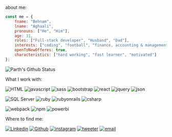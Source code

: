 
about me:
```javascript
const me = {
    fname: "Behnam",
    lname: "Aghaali",
    pronouns: ["He", "Him"],
    age: 31,
    roles: ["Full-stack developer", "Husband", "Dad"],
    interests: ["coding", "football", "finance, accounting & management"],
    openToNewOfferes: true, 
    characteristics: ["hard working", "fast learner", "motivated"]
};
```

<div align = "left">
  
![Parth's Github Status](https://github-readme-stats.vercel.app/api?username=Behnam1369&show_icons=true&theme=midnight-purple)
  
</div>


What I work with: 

![HTML](http://img.shields.io/badge/-HTML-3776AB?style=flat&logo=html5&logoColor=white&color=24003f&labelColor=9100ff)
![javascript](http://img.shields.io/badge/-JavaScript-3776AB?style=flat&logo=javascript&logoColor=white&color=24003f&labelColor=9100ff)
![sass](http://img.shields.io/badge/-SCSS-3776AB?style=flat&logo=sass&logoColor=white&color=24003f&labelColor=9100ff)
![bootstrap](http://img.shields.io/badge/-Bootstrap-3776AB?style=flat&logo=bootstrap&logoColor=white&color=24003f&labelColor=9100ff)
![react](http://img.shields.io/badge/-React.js-3776AB?style=flat&logo=react&logoColor=white&color=24003f&labelColor=9100ff)
![jquery](http://img.shields.io/badge/-JQuery-3776AB?style=flat&logo=jquery&logoColor=white&color=24003f&labelColor=9100ff)
![json](http://img.shields.io/badge/-JSON-3776AB?style=flat&logo=json&logoColor=white&color=24003f&labelColor=9100ff)

![SQL Server](http://img.shields.io/badge/-SQL_Server-3776AB?style=flat&logo=microsoftsqlserver&logoColor=white&color=24003f&labelColor=9100ff)
![ruby](http://img.shields.io/badge/-Ruby-3776AB?style=flat&logo=ruby&logoColor=white&color=24003f&labelColor=9100ff)
![rubyonrails](http://img.shields.io/badge/-Ruby_on_Rails-3776AB?style=flat&logo=rubyonrails&logoColor=white&color=24003f&labelColor=9100ff)
![csharp](http://img.shields.io/badge/-C_Sharp-3776AB?style=flat&logo=csharp&logoColor=white&color=24003f&labelColor=9100ff)

![webpack](http://img.shields.io/badge/-Webpack-3776AB?style=flat&logo=webpack&logoColor=white&color=24003f&labelColor=9100ff)
![npm](http://img.shields.io/badge/-npm-3776AB?style=flat&logo=npm&logoColor=white&color=24003f&labelColor=9100ff)
![powerbi](http://img.shields.io/badge/-Power_BI-3776AB?style=flat&logo=powerbi&logoColor=white&color=24003f&labelColor=9100ff)

Where to find me: 

[![Linkedin](https://img.shields.io/badge/-Behnam_Aghaali-blue?style=flat&logo=Linkedin&logoColor=blue&color=fff&labelColor=fff)](https://www.linkedin.com/in/behnam-aghaali-62561375/)
[![Github](https://img.shields.io/badge/-Behnam1369-blue?style=flat&logo=github&logoColor=black&color=fff&labelColor=fff)](https://github.com/Behnam1369)
[![instagram](https://img.shields.io/badge/-Behnamaghaali1369-blue?style=flat&logo=instagram&logoColor=hotpink&color=fff&labelColor=fff)](https://instagram.com/Behnamaghaali1369)
[![tweeter](https://img.shields.io/badge/-behnamagh1369-blue?style=flat&logo=twitter&logoColor=blue&color=fff&labelColor=fff)](https://twitter.com/behnamagh1369)
[![email](https://img.shields.io/badge/-behnam.aghaali@yahoo.com-blue?style=flat&logo=yahoo&logoColor=purple&color=fff&labelColor=fff)](mailto:behnam.aghaali@yahoo.com)
